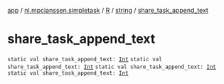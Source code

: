 [app](../../../index.md) / [nl.mpcjanssen.simpletask](../../index.md) / [R](../index.md) / [string](index.md) / [share_task_append_text](.)

# share_task_append_text

`static val share_task_append_text: `[`Int`](https://kotlinlang.org/api/latest/jvm/stdlib/kotlin/-int/index.html)
`static val share_task_append_text: `[`Int`](https://kotlinlang.org/api/latest/jvm/stdlib/kotlin/-int/index.html)
`static val share_task_append_text: `[`Int`](https://kotlinlang.org/api/latest/jvm/stdlib/kotlin/-int/index.html)
`static val share_task_append_text: `[`Int`](https://kotlinlang.org/api/latest/jvm/stdlib/kotlin/-int/index.html)